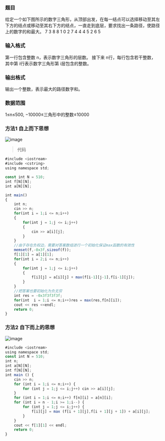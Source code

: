 ### 题目
给定一个如下图所示的数字三角形，从顶部出发，在每一结点可以选择移动至其左下方的结点或移动至其右下方的结点，一直走到底层，要求找出一条路径，使路径上的数字的和最大。
         7
      3   8
    8   1   0
  2   7   4   4
4   5   2   6   5

### 输入格式
第一行包含整数 n，表示数字三角形的层数。
接下来 n行，每行包含若干整数，其中第 i行表示数字三角形第 i层包含的整数。

### 输出格式
输出一个整数，表示最大的路径数字和。

### 数据范围
1≤n≤500,
−10000≤三角形中的整数≤10000

### 方法1 自上而下思想
![image](https://github.com/NatsunoKoide/NatsunoKoide.github.io/assets/137853852/759928da-34b8-4d03-a732-a0bca9f65096)

> 代码
```js
#include <iostream>
#include <cstring>
using namespace std;

const int N = 510;
int f[N][N];
int a[N][N];

int main()
{
    int n;
    cin >> n;
    for(int i = 1;i <= n;i++)
    {
        for(int j = 1;j <= i;j++)
        {
            cin >> a[i][j];
        }
    }
    //由于存在负权边，需要对答案数组进行一个初始化保证max函数的有效性
    memset(f,-0x3f,sizeof(f));
    f[1][1] = a[1][1];
    for(int i = 2;i <= n;i++)
    {
        for(int j = 1;j <= i;j++)
        {
            f[i][j] = a[i][j] + max(f[i-1][j-1],f[i-1][j]);
        }
    }
    //把答案也要初始化为负无穷
    int res = -0x3f3f3f3f;
    for(int  i = 1;i <= n;i++)res = max(res,f[n][i]);
    cout << res <<endl;
    return 0;
}
```

### 方法2 自下而上的思想
![image](https://github.com/NatsunoKoide/NatsunoKoide.github.io/assets/137853852/5b8cab35-9efe-490e-be55-7b0680835ed5)

```js
#include <iostream>
using namespace std;
const int N = 510;
int n;
int a[N][N];
int f[N][N];
int main () {
    cin >> n;
    for (int i = 1;i <= n;i++) {
        for (int j = 1;j <= i;j++) cin >> a[i][j];
    }
    for (int i = 1;i <= n;i++) f[n][i] = a[n][i];
    for (int i = n - 1;i >= 1;i--) {
        for (int j = 1;j <= i;j++) {
            f[i][j] = max (f[i + 1][j],f[i + 1][j + 1]) + a[i][j];
        }
    }
    cout << f[1][1] << endl;
    return 0;
}
```